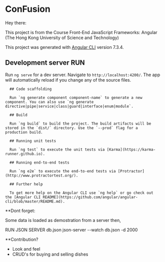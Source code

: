 # ConFusion

Hey there: 

This project is from the Course Front-End JavaScript Frameworks: Angular (The Hong Kong University of Science and Technology)


This project was generated with [Angular CLI](https://github.com/angular/angular-cli) version 7.3.4.

## Development server RUN

Run `ng serve` for a dev server. Navigate to `http://localhost:4200/`. The app will automatically reload if you change any of the source files.

      ## Code scaffolding

      Run `ng generate component component-name` to generate a new component. You can also use `ng generate directive|pipe|service|class|guard|interface|enum|module`.

      ## Build

      Run `ng build` to build the project. The build artifacts will be stored in the `dist/` directory. Use the `--prod` flag for a production build.

      ## Running unit tests

      Run `ng test` to execute the unit tests via [Karma](https://karma-runner.github.io).

      ## Running end-to-end tests

      Run `ng e2e` to execute the end-to-end tests via [Protractor](http://www.protractortest.org/).

      ## Further help

      To get more help on the Angular CLI use `ng help` or go check out the [Angular CLI README](https://github.com/angular/angular-cli/blob/master/README.md).

**Dont forget:

Some data is loaded as demostration from a server then,

RUN JSON SERVER 
db.json
     json-server --watch db.json -d 2000

**Contribution? 
- Look and feel
- CRUD's for buying and selling dishes 
